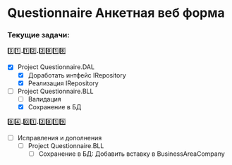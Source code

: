 # Questionnaire Анкетная веб форма

### Текущие задачи:
:three::one:**.**:one::two:**.**:two::zero::one::eight:
- [x] Project Questionnaire.DAL
    - [x] Доработать интфейс IRepository<T>
    - [x] Реализация IRepository<T>
- [ ] Project Questionnaire.BLL
    - [ ] Валидация
    - [x] Сохранение в БД

:zero::four:**.**:zero::one:**.**:two::zero::one::nine:
- [ ] Исправления и дополнения
	- [ ] Project Questionnaire.BLL
		- [ ] Сохранение в БД: Добавить вставку в BusinessAreaCompany
